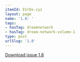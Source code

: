 ```yaml
---
itemId: ESrDx-cyz
layout: page
name: '1.8: '
tags:
- hasTag: dreamnetwork
- hasTag: dream-network-volume-1
type: post
urlSlug: '1.8'
---
```

<a href="files/pdfs/Volume_1/1.8_Dream_Network_Bulletin_Vol.1_No.8.pdf" download="">Download issue 1.8</a>